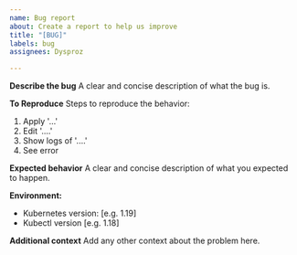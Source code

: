 ```yaml
---
name: Bug report
about: Create a report to help us improve
title: "[BUG]"
labels: bug
assignees: Dysproz

---
```


**Describe the bug**
A clear and concise description of what the bug is.

**To Reproduce**
Steps to reproduce the behavior:
1. Apply '...'
2. Edit '....'
3. Show logs of '....'
4. See error

**Expected behavior**
A clear and concise description of what you expected to happen.

**Environment:**
 - Kubernetes version: [e.g. 1.19]
 - Kubectl version [e.g. 1.18]

**Additional context**
Add any other context about the problem here.
